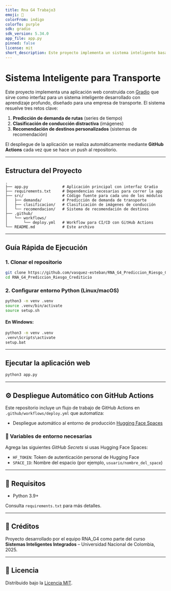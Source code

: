 ```yaml
---
title: Rna G4 Trabajo3
emoji: 🐨
colorFrom: indigo
colorTo: purple
sdk: gradio
sdk_version: 5.34.0
app_file: app.py
pinned: false
license: mit
short_description: Este proyecto implementa un sistema inteligente basado en RN
---
```


# Sistema Inteligente para Transporte

Este proyecto implementa una aplicación web construida con [Gradio](https://www.gradio.app/) que sirve como interfaz para un sistema inteligente desarrollado con aprendizaje profundo, diseñado para una empresa de transporte. El sistema resuelve tres retos clave:

1. **Predicción de demanda de rutas** (series de tiempo)
2. **Clasificación de conducción distractiva** (imágenes)
3. **Recomendación de destinos personalizados** (sistemas de recomendación)

El despliegue de la aplicación se realiza automáticamente mediante **GitHub Actions** cada vez que se hace un push al repositorio.

---

## Estructura del Proyecto

```
.
├── app.py               # Aplicación principal con interfaz Gradio
├── requirements.txt     # Dependencias necesarias para correr la app
├── src/                 # Código fuente para cada uno de los módulos
│   ├── demanda/         # Predicción de demanda de transporte
│   ├── clasificacion/   # Clasificación de imágenes de conducción
│   └── recomendacion/   # Sistema de recomendación de destinos
├── .github/
│   └── workflows/
│       └── deploy.yml   # Workflow para CI/CD con GitHub Actions
└── README.md            # Este archivo
```

---

## Guía Rápida de Ejecución

### 1. Clonar el repositorio

```bash
git clone https://github.com/vasquez-esteban/RNA_G4_Prediccion_Riesgo_Crediticio
cd RNA_G4_Prediccion_Riesgo_Crediticio
```

### 2. Configurar entorno Python (Linux/macOS)

```bash
python3 -m venv .venv
source .venv/bin/activate
source setup.sh
```

#### En Windows:

```bash
python3 -m venv .venv
.venv\Scripts\activate
setup.bat
```

---

## Ejecutar la aplicación web

```bash
python3 app.py
```

---

## ⚙️ Despliegue Automático con GitHub Actions

Este repositorio incluye un flujo de trabajo de GitHub Actions en `.github/workflows/deploy.yml` que automatiza:

- Despliegue automático al entorno de producción [Hugging Face Spaces](https://huggingface.co/spaces)

### 🔐 Variables de entorno necesarias

Agrega las siguientes _GitHub Secrets_ si usas Hugging Face Spaces:

- `HF_TOKEN`: Token de autenticación personal de Hugging Face
- `SPACE_ID`: Nombre del espacio (por ejemplo, `usuario/nombre_del_space`)

---

## 🧪 Requisitos

- Python 3.9+

Consulta `requirements.txt` para más detalles.

---

## 👥 Créditos

Proyecto desarrollado por el equipo RNA_G4 como parte del curso **Sistemas Inteligentes Integrados** – Universidad Nacional de Colombia, 2025.

---

## 📄 Licencia

Distribuido bajo la [Licencia MIT](LICENSE).
